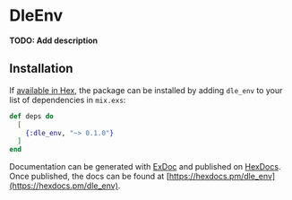 # DleEnv

**TODO: Add description**

## Installation

If [available in Hex](https://hex.pm/docs/publish), the package can be installed
by adding `dle_env` to your list of dependencies in `mix.exs`:

```elixir
def deps do
  [
    {:dle_env, "~> 0.1.0"}
  ]
end
```

Documentation can be generated with [ExDoc](https://github.com/elixir-lang/ex_doc)
and published on [HexDocs](https://hexdocs.pm). Once published, the docs can
be found at [https://hexdocs.pm/dle_env](https://hexdocs.pm/dle_env).


